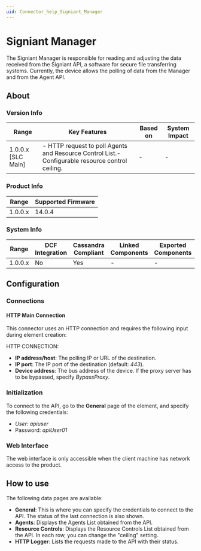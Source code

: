 ```yaml
---
uid: Connector_help_Signiant_Manager
---
```


# Signiant Manager

The Signiant Manager is responsible for reading and adjusting the data received from the Signiant API, a software for secure file transferring systems. Currently, the device allows the polling of data from the Manager and from the Agent API.

## About

### Version Info

| **Range**            | **Key Features**                                                                                  | **Based on** | **System Impact** |
|----------------------|---------------------------------------------------------------------------------------------------|--------------|-------------------|
| 1.0.0.x \[SLC Main\] | \- HTTP request to poll Agents and Resource Control List.- Configurable resource control ceiling. | \-           | \-                |

### Product Info

| **Range** | **Supported Firmware** |
|-----------|------------------------|
| 1.0.0.x   | 14.0.4                 |

### System Info

| **Range** | **DCF Integration** | **Cassandra Compliant** | **Linked Components** | **Exported Components** |
|-----------|---------------------|-------------------------|-----------------------|-------------------------|
| 1.0.0.x   | No                  | Yes                     | \-                    | \-                      |

## Configuration

### Connections

#### HTTP Main Connection

This connector uses an HTTP connection and requires the following input during element creation:

HTTP CONNECTION:

- **IP address/host**: The polling IP or URL of the destination.
- **IP port**: The IP port of the destination (default: *443*).
- **Device address**: The bus address of the device. If the proxy server has to be bypassed, specify *BypassProxy*.

### Initialization

To connect to the API, go to the **General** page of the element, and specify the following credentials:

- *User: apiuser*
- Password: *apiUser01*

### Web Interface

The web interface is only accessible when the client machine has network access to the product.

## How to use

The following data pages are available:

- **General**: This is where you can specify the credentials to connect to the API. The status of the last connection is also shown.
- **Agents**: Displays the Agents List obtained from the API.
- **Resource Controls**: Displays the Resource Controls List obtained from the API. In each row, you can change the "ceiling" setting.
- **HTTP Logger**: Lists the requests made to the API with their status.
